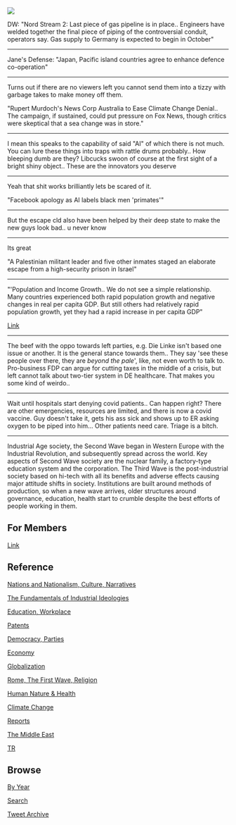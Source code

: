 <img src="https://drive.google.com/uc?export=view&id=1B2wf9R7AMH1d7Vw6e2mucLbIQ5NSjir7"/>

DW: "Nord Stream 2: Last piece of gas pipeline is in place.. Engineers
have welded together the final piece of piping of the controversial
conduit, operators say. Gas supply to Germany is expected to begin in
October"

---

Jane's Defense: "Japan, Pacific island countries agree to enhance
defence co-operation"

---

Turns out if there are no viewers left you cannot send them into a
tizzy with garbage takes to make money off them.


"Rupert Murdoch's News Corp Australia to Ease Climate Change
Denial.. The campaign, if sustained, could put pressure on Fox News,
though critics were skeptical that a sea change was in store."

---

I mean this speaks to the capability of said "AI" of which there is
not much.  You can lure these things into traps with rattle drums
probably.. How bleeping dumb are they? Libcucks swoon of course at the
first sight of a bright shiny object.. These are the innovators you
deserve

---

Yeah that shit works brilliantly lets be scared of it. 

"Facebook apology as AI labels black men 'primates'"

---

But the escape cld also have been helped by their deep state to make
the new guys look bad.. u never know

---

Its great

"A Palestinian militant leader and five other inmates staged an
elaborate escape from a high-security prison in Israel"

---

"'Population and Income Growth.. We do not see a simple
relationship. Many countries experienced both rapid population growth
and negative changes in real per capita GDP. But still others had
relatively rapid population growth, yet they had a rapid increase in
per capita GDP"

[Link](https://open.lib.umn.edu/principleseconomics/chapter/33-2-population-growth-and-economic-development/)

---

The beef with the oppo towards left parties, e.g. Die Linke isn't
based one issue or another. It is the general stance towards
them.. They say 'see these people over there, they are *beyond the
pale*', like, not even worth to talk to. Pro-business FDP can argue
for cutting taxes in the middle of a crisis, but left cannot talk
about two-tier system in DE healthcare. That makes you some kind of
weirdo..

---

Wait until hospitals start denying covid patients.. Can happen right?
There are other emergencies, resources are limited, and there is now a
covid vaccine. Guy doesn't take it, gets his ass sick and shows up to
ER asking oxygen to be piped into him... Other patients need
care. Triage is a bitch.

---

Industrial Age society, the Second Wave began in Western Europe with
the Industrial Revolution, and subsequently spread across the
world. Key aspects of Second Wave society are the nuclear family, a
factory-type education system and the corporation. The Third Wave is
the post-industrial society based on hi-tech with all its benefits and
adverse effects causing major attitude shifts in society. Institutions
are built around methods of production, so when a new wave arrives,
older structures around governance, education, health start to crumble
despite the best efforts of people working in them.

## For Members

[Link](https://thirdwave-members.herokuapp.com)

## Reference

[Nations and Nationalism, Culture, Narratives](/2013/02/nations-and-nationalism.md)

[The Fundamentals of Industrial Ideologies](/2011/04/fundamentals-of-industrial-ideologies.md)

[Education, Workplace](2017/09/education-workplace.md)

[Patents](/2018/09/patents.md)

[Democracy, Parties](/2016/11/democracy.md)

[Economy](/2018/05/economy.md)

[Globalization](/2018/09/globalization.md)

[Rome, The First Wave, Religion](/2017/12/rome.md)

[Human Nature & Health](/2020/07/human-nature.md)

[Climate Change](/2018/12/climate.md)

[Reports](/2019/05/reports.md)

[The Middle East](/2019/07/middleeast.md)

[TR](../tr)

## Browse

[By Year](years.md)

[Search](search.html)

[Tweet Archive](/tweets/README.md)


